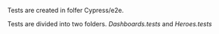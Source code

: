 Tests are created in folfer Cypress/e2e. 

Tests are divided into two folders. *Dashboards.tests*  and *Heroes.tests* 
